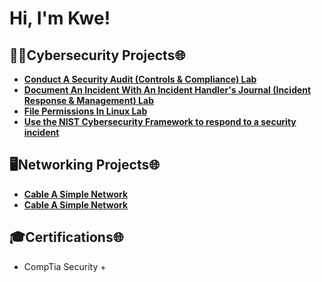 <h1>Hi, I'm Kwe!

<h2>👨‍💻Cybersecurity Projects🌐</h2>

- <b> [Conduct A Security Audit (Controls & Compliance) Lab](https://github.com/SunGodRah/ConductASecurityAuditLab/blob/main/README.md)</b>
- <b> [Document An Incident With An Incident Handler's Journal (Incident Response & Management) Lab](https://github.com/SunGodRah/DocumentAnIncidentWithAnIncidentHandlersJournalLab/blob/main/README.md) </b>
- <b> [File Permissions In Linux Lab](https://github.com/SunGodRah/FilePermissionsInLinux/blob/main/README.md) </b>
- <b> [Use the NIST Cybersecurity Framework to respond to a security incident](https://github.com/SunGodRah/UseTheNISTCybersecurityFrameworkToRespondToASecurityIncident) </b>

<h2>🖥️Networking Projects🌐</h2>

- <b> [Cable A Simple Network]()</b>
- <b> [Cable A Simple Network]()</b>

<h2>🎓Certifications🌐</h2>

- CompTia Security +


<!--
**joshmadakor1/joshmadakor1** is a ✨ _special_ ✨ repository because its `README.md` (this file) appears on your GitHub profile.

Here are some ideas to get you started:

- 🔭 I’m currently working on ...
- 🌱 I’m currently learning ...
- 👯 I’m looking to collaborate on ...
- 🤔 I’m looking for help with ...
- 💬 Ask me about ...
- 📫 How to reach me: ...
- 😄 Pronouns: ...
- ⚡ Fun fact: ...
-->
